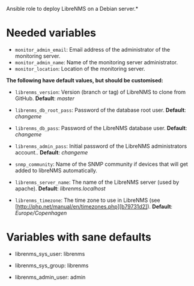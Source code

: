 Ansible role to deploy LibreNMS on a Debian server.*

# Needed variables

* `monitor_admin_email`: Email address of the administrator of the monitoring
  server.
* `monitor_admin_name`: Name of the monitoring server administrator.
* `monitor_location`: Location of the monitoring server.

**The following have default values, but should be customised:**

* `librenms_version`: Version (branch or tag) of LibreNMS to clone from GitHub. **Default**:
  *master*
* `librenms_db_root_pass`: Password of the database root user. **Default**:
  *changeme*
* `librenms_db_pass`: Password of the LibreNMS database user. **Default**:
  *changeme*
* `librenms_admin_pass`: Initial password of the LibreNMS administrators
  account.. **Default**: *changeme*
* `snmp_community`: Name of the SNMP community if devices that will get added to
  libreNMS automatically.
* `librenms_server_name`: The name of the LibreNMS server (used by apache). **Default**:
  *librenms.localhost*
* `librenms_timezone`: The time zone to use in LibreNMS (see [http://php.net/manual/en/timezones.php][b79731d2]). **Default**:
*Europe/Copenhagen*

  [b79731d2]: http://php.net/manual/en/timezones.php "http://php.net/manual/en/timezones.php"


# Variables with sane defaults

* librenms_sys_user: librenms
* librenms_sys_group: librenms

* librenms_admin_user: admin
